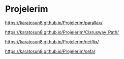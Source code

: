 # Projelerim
https://karatosun8.github.io/Projelerim/parallax/

https://karatosun8.github.io/Projelerim/Clarusway_Path/

https://karatosun8.github.io/Projelerim/netflix/

https://karatosun8.github.io/Projelerim/sefa/
